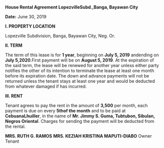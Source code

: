 
**House Rental Agreement
LopezvilleSubd.,Banga, Bayawan City**


**Date:** June 30, 2019


**I.	PROPERTY LOCATION**

Lopezville Subdivision, Banga, Bayawan City, Neg. Or.



**II.	TERM**

The term of this lease is for **1 year**, beginning on **July 5, 2019** andending on **July 5,2020**.First payment will be on **August 5, 2019**. At the expiration of the said term, the lease will be renewed for another year unless either party notifies the other of its intention to terminate the lease at least one month before its expiration date. The down and advance payments will not be returned unless the tenant stays at least one year and would be deducted from whatever damaged if has incurred.



**III.	RENT**

Tenant agrees to pay the rent in the amount of **3,500** per month, each payment is due on every **5thof the month** and to be paid at **CebuanaLhuiller**, in the name of **Mr. Jimmy S. Guma, Tubtubon, Sibulan, Negros Oriental**. Charges for sending the payment will be deducted from the rental.




   **MRS. RUTH G. RAMOS**	                      **MRS. KEZIAH KRISTINA MAPUTI-DIABO**
            Owner					Tenant



